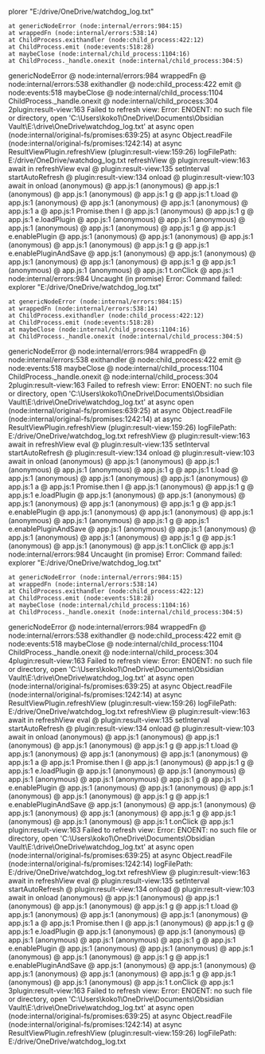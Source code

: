 plorer "E:/drive/OneDrive/watchdog_log.txt"

    at genericNodeError (node:internal/errors:984:15)
    at wrappedFn (node:internal/errors:538:14)
    at ChildProcess.exithandler (node:child_process:422:12)
    at ChildProcess.emit (node:events:518:28)
    at maybeClose (node:internal/child_process:1104:16)
    at ChildProcess._handle.onexit (node:internal/child_process:304:5)
genericNodeError @ node:internal/errors:984
wrappedFn @ node:internal/errors:538
exithandler @ node:child_process:422
emit @ node:events:518
maybeClose @ node:internal/child_process:1104
ChildProcess._handle.onexit @ node:internal/child_process:304
2plugin:result-view:163 Failed to refresh view: Error: ENOENT: no such file or directory, open 'C:\Users\koko1\OneDrive\Documents\Obsidian Vault\E:\drive\OneDrive\watchdog_log.txt'
    at async open (node:internal/original-fs/promises:639:25)
    at async Object.readFile (node:internal/original-fs/promises:1242:14)
    at async ResultViewPlugin.refreshView (plugin:result-view:159:26) logFilePath: E:/drive/OneDrive/watchdog_log.txt
refreshView @ plugin:result-view:163
await in refreshView
eval @ plugin:result-view:135
setInterval
startAutoRefresh @ plugin:result-view:134
onload @ plugin:result-view:103
await in onload
(anonymous) @ app.js:1
(anonymous) @ app.js:1
(anonymous) @ app.js:1
(anonymous) @ app.js:1
g @ app.js:1
t.load @ app.js:1
(anonymous) @ app.js:1
(anonymous) @ app.js:1
(anonymous) @ app.js:1
a @ app.js:1
Promise.then
l @ app.js:1
(anonymous) @ app.js:1
g @ app.js:1
e.loadPlugin @ app.js:1
(anonymous) @ app.js:1
(anonymous) @ app.js:1
(anonymous) @ app.js:1
(anonymous) @ app.js:1
g @ app.js:1
e.enablePlugin @ app.js:1
(anonymous) @ app.js:1
(anonymous) @ app.js:1
(anonymous) @ app.js:1
(anonymous) @ app.js:1
g @ app.js:1
e.enablePluginAndSave @ app.js:1
(anonymous) @ app.js:1
(anonymous) @ app.js:1
(anonymous) @ app.js:1
(anonymous) @ app.js:1
g @ app.js:1
(anonymous) @ app.js:1
(anonymous) @ app.js:1
t.onClick @ app.js:1
node:internal/errors:984 Uncaught (in promise) Error: Command failed: explorer "E:/drive/OneDrive/watchdog_log.txt"

    at genericNodeError (node:internal/errors:984:15)
    at wrappedFn (node:internal/errors:538:14)
    at ChildProcess.exithandler (node:child_process:422:12)
    at ChildProcess.emit (node:events:518:28)
    at maybeClose (node:internal/child_process:1104:16)
    at ChildProcess._handle.onexit (node:internal/child_process:304:5)
genericNodeError @ node:internal/errors:984
wrappedFn @ node:internal/errors:538
exithandler @ node:child_process:422
emit @ node:events:518
maybeClose @ node:internal/child_process:1104
ChildProcess._handle.onexit @ node:internal/child_process:304
2plugin:result-view:163 Failed to refresh view: Error: ENOENT: no such file or directory, open 'C:\Users\koko1\OneDrive\Documents\Obsidian Vault\E:\drive\OneDrive\watchdog_log.txt'
    at async open (node:internal/original-fs/promises:639:25)
    at async Object.readFile (node:internal/original-fs/promises:1242:14)
    at async ResultViewPlugin.refreshView (plugin:result-view:159:26) logFilePath: E:/drive/OneDrive/watchdog_log.txt
refreshView @ plugin:result-view:163
await in refreshView
eval @ plugin:result-view:135
setInterval
startAutoRefresh @ plugin:result-view:134
onload @ plugin:result-view:103
await in onload
(anonymous) @ app.js:1
(anonymous) @ app.js:1
(anonymous) @ app.js:1
(anonymous) @ app.js:1
g @ app.js:1
t.load @ app.js:1
(anonymous) @ app.js:1
(anonymous) @ app.js:1
(anonymous) @ app.js:1
a @ app.js:1
Promise.then
l @ app.js:1
(anonymous) @ app.js:1
g @ app.js:1
e.loadPlugin @ app.js:1
(anonymous) @ app.js:1
(anonymous) @ app.js:1
(anonymous) @ app.js:1
(anonymous) @ app.js:1
g @ app.js:1
e.enablePlugin @ app.js:1
(anonymous) @ app.js:1
(anonymous) @ app.js:1
(anonymous) @ app.js:1
(anonymous) @ app.js:1
g @ app.js:1
e.enablePluginAndSave @ app.js:1
(anonymous) @ app.js:1
(anonymous) @ app.js:1
(anonymous) @ app.js:1
(anonymous) @ app.js:1
g @ app.js:1
(anonymous) @ app.js:1
(anonymous) @ app.js:1
t.onClick @ app.js:1
node:internal/errors:984 Uncaught (in promise) Error: Command failed: explorer "E:/drive/OneDrive/watchdog_log.txt"

    at genericNodeError (node:internal/errors:984:15)
    at wrappedFn (node:internal/errors:538:14)
    at ChildProcess.exithandler (node:child_process:422:12)
    at ChildProcess.emit (node:events:518:28)
    at maybeClose (node:internal/child_process:1104:16)
    at ChildProcess._handle.onexit (node:internal/child_process:304:5)
genericNodeError @ node:internal/errors:984
wrappedFn @ node:internal/errors:538
exithandler @ node:child_process:422
emit @ node:events:518
maybeClose @ node:internal/child_process:1104
ChildProcess._handle.onexit @ node:internal/child_process:304
4plugin:result-view:163 Failed to refresh view: Error: ENOENT: no such file or directory, open 'C:\Users\koko1\OneDrive\Documents\Obsidian Vault\E:\drive\OneDrive\watchdog_log.txt'
    at async open (node:internal/original-fs/promises:639:25)
    at async Object.readFile (node:internal/original-fs/promises:1242:14)
    at async ResultViewPlugin.refreshView (plugin:result-view:159:26) logFilePath: E:/drive/OneDrive/watchdog_log.txt
refreshView @ plugin:result-view:163
await in refreshView
eval @ plugin:result-view:135
setInterval
startAutoRefresh @ plugin:result-view:134
onload @ plugin:result-view:103
await in onload
(anonymous) @ app.js:1
(anonymous) @ app.js:1
(anonymous) @ app.js:1
(anonymous) @ app.js:1
g @ app.js:1
t.load @ app.js:1
(anonymous) @ app.js:1
(anonymous) @ app.js:1
(anonymous) @ app.js:1
a @ app.js:1
Promise.then
l @ app.js:1
(anonymous) @ app.js:1
g @ app.js:1
e.loadPlugin @ app.js:1
(anonymous) @ app.js:1
(anonymous) @ app.js:1
(anonymous) @ app.js:1
(anonymous) @ app.js:1
g @ app.js:1
e.enablePlugin @ app.js:1
(anonymous) @ app.js:1
(anonymous) @ app.js:1
(anonymous) @ app.js:1
(anonymous) @ app.js:1
g @ app.js:1
e.enablePluginAndSave @ app.js:1
(anonymous) @ app.js:1
(anonymous) @ app.js:1
(anonymous) @ app.js:1
(anonymous) @ app.js:1
g @ app.js:1
(anonymous) @ app.js:1
(anonymous) @ app.js:1
t.onClick @ app.js:1
plugin:result-view:163 Failed to refresh view: Error: ENOENT: no such file or directory, open 'C:\Users\koko1\OneDrive\Documents\Obsidian Vault\E:\drive\OneDrive\watchdog_log.txt'
    at async open (node:internal/original-fs/promises:639:25)
    at async Object.readFile (node:internal/original-fs/promises:1242:14) logFilePath: E:/drive/OneDrive/watchdog_log.txt
refreshView @ plugin:result-view:163
await in refreshView
eval @ plugin:result-view:135
setInterval
startAutoRefresh @ plugin:result-view:134
onload @ plugin:result-view:103
await in onload
(anonymous) @ app.js:1
(anonymous) @ app.js:1
(anonymous) @ app.js:1
(anonymous) @ app.js:1
g @ app.js:1
t.load @ app.js:1
(anonymous) @ app.js:1
(anonymous) @ app.js:1
(anonymous) @ app.js:1
a @ app.js:1
Promise.then
l @ app.js:1
(anonymous) @ app.js:1
g @ app.js:1
e.loadPlugin @ app.js:1
(anonymous) @ app.js:1
(anonymous) @ app.js:1
(anonymous) @ app.js:1
(anonymous) @ app.js:1
g @ app.js:1
e.enablePlugin @ app.js:1
(anonymous) @ app.js:1
(anonymous) @ app.js:1
(anonymous) @ app.js:1
(anonymous) @ app.js:1
g @ app.js:1
e.enablePluginAndSave @ app.js:1
(anonymous) @ app.js:1
(anonymous) @ app.js:1
(anonymous) @ app.js:1
(anonymous) @ app.js:1
g @ app.js:1
(anonymous) @ app.js:1
(anonymous) @ app.js:1
t.onClick @ app.js:1
3plugin:result-view:163 Failed to refresh view: Error: ENOENT: no such file or directory, open 'C:\Users\koko1\OneDrive\Documents\Obsidian Vault\E:\drive\OneDrive\watchdog_log.txt'
    at async open (node:internal/original-fs/promises:639:25)
    at async Object.readFile (node:internal/original-fs/promises:1242:14)
    at async ResultViewPlugin.refreshView (plugin:result-view:159:26) logFilePath: E:/drive/OneDrive/watchdog_log.txt
